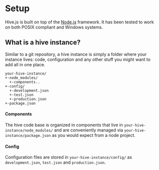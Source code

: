# Setup

Hive.js is built on top of the [Node.js](https://nodejs.org) framework. It has been tested to work on both POSIX compliant and Windows systems.

## What is a hive instance?
Similar to a git repository, a hive instance is simply a folder where your instance lives:
code, configuration and any other stuff you might want to add all in one place.

```
your-hive-instance/
+-node_modules/
  +-components..
+-config/
  +-development.json
  +-test.json
  +-production.json
+-package.json
```

#### Components
The hive code base is organized in components that live in `your-hive-instance/node_modules/` and
are conveniently managed via `your-hive-instance/package.json` as you would expect from a node project.

#### Config
Configuration files are stored in `your-hive-instance/config/` as `development.json`, `test.json` and `production.json`.